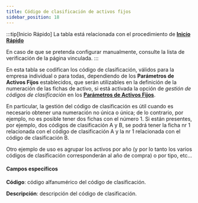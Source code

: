 ```yaml
---
title: Código de clasificación de activos fijos
sidebar_position: 18
---
```

:::tip[Inicio Rápido]
La tabla está relacionada con el procedimiento de [**Inicio Rápido**](/docs/guide/fast-start)

En caso de que se pretenda configurar manualmente, consulte la lista de verificación de la página vinculada.
:::

En esta tabla se codifican los código de clasificación, válidos para la empresa individual o para todas, dependiendo de los **Parámetros de Activos Fijos** establecidos, que serán utilizables en la definición de la numeración de las fichas de activo, si está activada la opción de *gestión de códigos de clasificación* en los [**Parámetros de Activos Fijos**](/docs/configurations/parameters/finance/fixed-assets-parameters).

En particular, la gestión del código de clasificación es útil cuando es necesario obtener una numeración no única o única; de lo contrario, por ejemplo, no es posible tener dos fichas con el número 1. Si están presentes, por ejemplo, dos códigos de clasificación A y B, se podrá tener la ficha nr 1 relacionada con el código de clasificación A y la nr 1 relacionada con el código de clasificación B.

Otro ejemplo de uso es agrupar los activos por año (y por lo tanto los varios códigos de clasificación corresponderán al año de compra) o por tipo, etc...

#### Campos específicos

**Código**: código alfanumérico del código de clasificación.  

**Descripción**: descripción del código de clasificación.